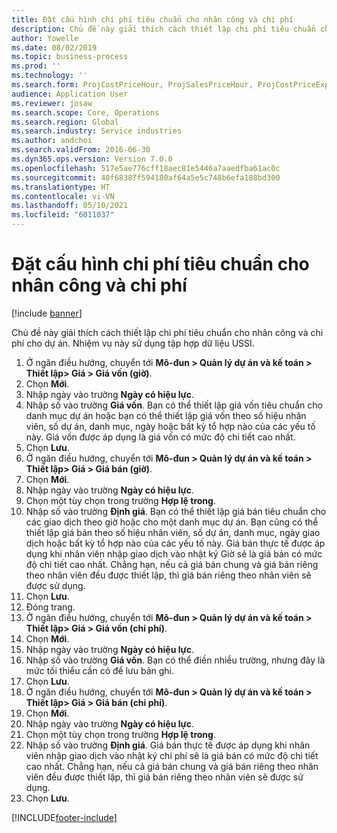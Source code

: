 ```yaml
---
title: Đặt cấu hình chi phí tiêu chuẩn cho nhân công và chi phí
description: Chủ đề này giải thích cách thiết lập chi phí tiêu chuẩn cho nhân công và chi phí cho dự án.
author: Yowelle
ms.date: 08/02/2019
ms.topic: business-process
ms.prod: ''
ms.technology: ''
ms.search.form: ProjCostPriceHour, ProjSalesPriceHour, ProjCostPriceExpense, ProjSalesPriceCost
audience: Application User
ms.reviewer: josaw
ms.search.scope: Core, Operations
ms.search.region: Global
ms.search.industry: Service industries
ms.author: andchoi
ms.search.validFrom: 2016-06-30
ms.dyn365.ops.version: Version 7.0.0
ms.openlocfilehash: 517e5ae776cff18aec81e5446a7aaedfba61ac0c
ms.sourcegitcommit: 40f68387f594180af64a5e5c748b6efa188bd300
ms.translationtype: HT
ms.contentlocale: vi-VN
ms.lasthandoff: 05/10/2021
ms.locfileid: "6011037"
---
```

# <a name="configure-standard-costs-for-labor-and-expenses"></a>Đặt cấu hình chi phí tiêu chuẩn cho nhân công và chi phí

[!include [banner](../../includes/banner.md)]

Chủ đề này giải thích cách thiết lập chi phí tiêu chuẩn cho nhân công và chi phí cho dự án. Nhiệm vụ này sử dụng tập hợp dữ liệu USSI.

1. Ở ngăn điều hướng, chuyển tới **Mô-đun > Quản lý dự án và kế toán > Thiết lập> Giá > Giá vốn (giờ)**.
2. Chọn **Mới**.
3. Nhập ngày vào trường **Ngày có hiệu lực**.
4. Nhập số vào trường **Giá vốn**. Bạn có thể thiết lập giá vốn tiêu chuẩn cho danh mục dự án hoặc bạn có thể thiết lập giá vốn theo số hiệu nhân viên, số dự án, danh mục, ngày hoặc bất kỳ tổ hợp nào của các yếu tố này. Giá vốn được áp dụng là giá vốn có mức độ chi tiết cao nhất.  
5. Chọn **Lưu**.
6. Ở ngăn điều hướng, chuyển tới **Mô-đun > Quản lý dự án và kế toán > Thiết lập> Giá > Giá bán (giờ)**.
7. Chọn **Mới**.
8. Nhập ngày vào trường **Ngày có hiệu lực**.
9. Chọn một tùy chọn trong trường **Hợp lệ trong**.
10. Nhập số vào trường **Định giá**. Bạn có thể thiết lập giá bán tiêu chuẩn cho các giao dịch theo giờ hoặc cho một danh mục dự án. Bạn cũng có thể thiết lập giá bán theo số hiệu nhân viên, số dự án, danh mục, ngày giao dịch hoặc bất kỳ tổ hợp nào của các yếu tố này. Giá bán thực tế được áp dụng khi nhân viên nhập giao dịch vào nhật ký Giờ sẽ là giá bán có mức độ chi tiết cao nhất. Chẳng hạn, nếu cả giá bán chung và giá bán riêng theo nhân viên đều được thiết lập, thì giá bán riêng theo nhân viên sẽ được sử dụng.  
11. Chọn **Lưu**.
12. Đóng trang.
13. Ở ngăn điều hướng, chuyển tới **Mô-đun > Quản lý dự án và kế toán > Thiết lập> Giá > Giá vốn (chi phí)**.
14. Chọn **Mới**.
15. Nhập ngày vào trường **Ngày có hiệu lực**.
16. Nhập số vào trường **Giá vốn**. Bạn có thể điền nhiều trường, nhưng đây là mức tối thiểu cần có để lưu bản ghi.  
17. Chọn **Lưu**.
18. Ở ngăn điều hướng, chuyển tới **Mô-đun > Quản lý dự án và kế toán > Thiết lập> Giá > Giá bán (chi phí)**.
19. Chọn **Mới**.
20. Nhập ngày vào trường **Ngày có hiệu lực**.
21. Chọn một tùy chọn trong trường **Hợp lệ trong**.
22. Nhập số vào trường **Định giá**. Giá bán thực tế được áp dụng khi nhân viên nhập giao dịch vào nhật ký chi phí sẽ là giá bán có mức độ chi tiết cao nhất. Chẳng hạn, nếu cả giá bán chung và giá bán riêng theo nhân viên đều được thiết lập, thì giá bán riêng theo nhân viên sẽ được sử dụng.  
23. Chọn **Lưu**.



[!INCLUDE[footer-include](../../includes/footer-banner.md)]
